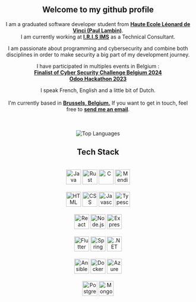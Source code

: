 <div align="center">
    <h2> Welcome to my github profile 
<br />
    </h2>

I am a graduated software developer student from **[Haute Ecole Léonard de Vinci (Paul Lambin)](https://www.vinci.be/fr/formations/informatique-developpement-applications)**.
<br />
I am currently working at **[I.R.I.S IMS](https://www.linkedin.com/company/iris-ims/posts/?feedView=all)** as a Technical Consultant.
<br />

I am passionate about programming and cybersecurity and combine both disciplines in order to make security a big part of my development journey.
<br />

I have participated in multiples events in Belgium :
<br /> **[Finalist of Cyber Security Challenge Belgium 2024](https://www.cybersecuritychallenge.be/)**
<br /> **[Odoo Hackathon 2023](https://www.odoo.com/fr_FR/event/hackathon-3-edition-4444/register)**

I speak French, English and a little bit of Dutch.
<br />
<br />
I'm currently based in **[Brussels, Belgium.](https://www.google.com/maps/place/Brussels/@50.8552114,4.3053777,12z/data=!3m1!4b1!4m5!3m4!1s0x47c3a4ed73c76867:0xc18b3a66787302a7!8m2!3d50.8476407!4d4.3571734)**
If you want to get in touch, feel free to <a href="mailto:antoine.putmans@student.vinci.be"><b>send me an email</b></a>.


<br />
<br />
<img src="https://github-readme-stats.vercel.app/api/top-langs/?username=antoinePutmans&layout=compact&theme=dark&bg_color=0A0A0A" alt="Top Languages"/>
<br />
</div>

<div align="center">

## Tech Stack
<br />
<a margin="10" href="https://www.java.com/fr/" target="_blank"><img margin="10px" height="40" src="https://cdn-icons-png.flaticon.com/512/5968/5968282.png" alt="Java"></a>
<a margin="10" href="https://www.rust-lang.org/" target="_blank"><img margin="10px" height="40" src="https://rustacean.net/assets/rustacean-flat-happy.png" alt="Rust"></a>
<a margin="10" href="https://www.cprogramming.com/" target="_blank"><img margin="10px" height="40" src="https://cdn.icon-icons.com/icons2/2415/PNG/512/c_original_logo_icon_146611.png" alt="C"></a>
<a margin="10" href="https://www.java.com/fr/" target="_blank"><img margin="10px" height="40" src="https://d7umqicpi7263.cloudfront.net/img/product/ec81e4a1-5277-4d8e-9cdb-1d9b8b205af3.png" alt="Mendix"></a>
<br />
<br />
<a margin="10" href="https://developer.mozilla.org/en-US/docs/Web/HTML" target="_blank"><img margin="10px" height="40" src="https://cdn-icons-png.flaticon.com/512/1051/1051277.png" alt="HTML"></a>
<a margin="10" href="https://developer.mozilla.org/en-US/docs/Web/CSS" target="_blank"><img margin="10px" height="40" src="https://cdn-icons-png.flaticon.com/512/732/732190.png" alt="CSS"></a>
<a margin="10" href="https://developer.mozilla.org/en-US/docs/Web/JavaScript" target="_blank"><img margin="10px" height="40" src="https://cdn-icons-png.flaticon.com/512/5968/5968292.png" alt="Javascript"></a>
<a margin="10" href="https://www.typescriptlang.org/docs/" target="_blank"><img margin="10px" height="40" src="https://cdn.icon-icons.com/icons2/2415/PNG/512/typescript_original_logo_icon_146317.png" alt="Typescript"></a>
<br />
<br />
<a margin="10" href="https://fr.legacy.reactjs.org/" target="_blank"><img margin="10px" height="40" src="https://upload.wikimedia.org/wikipedia/commons/thumb/a/a7/React-icon.svg/1200px-React-icon.svg.png" alt="React"></a>
<a margin="10" href="https://nodejs.org/en/" target="_blank"><img margin="10px" height="40" src="https://img.icons8.com/color/512/nodejs.png" alt="Node.js"></a>
<a margin="10" href="https://expressjs.com/" target="_blank"><img margin="10px" height="40" src="https://assets.website-files.com/61ca3f775a79ec5f87fcf937/6202fcdee5ee8636a145a41b_1234-p-500.png" alt="Express.js"></a>
<br />
<br />
<a margin="10" href="https://flutter.dev/" target="_blank"><img margin="10px" height="40" src="https://storage.googleapis.com/cms-storage-bucket/0dbfcc7a59cd1cf16282.png" alt="Flutter"></a>
<a margin="10" href="https://spring.io/" target="_blank"><img margin="10px" height="40" src="https://images.contentstack.io/v3/assets/blt39790b633ee0d5a7/blt4f779d1b4fd496c5/647a2f42d88bb100a5216601/spring.webp" alt="Spring"></a>
<a margin="10" href="https://learn.microsoft.com/fr-fr/dotnet/" target="_blank"><img margin="10px" height="40" src="https://upload.wikimedia.org/wikipedia/commons/thumb/e/ee/.NET_Core_Logo.svg/2048px-.NET_Core_Logo.svg.png" alt=".NET"></a>
<br />
<br />
<a margin="10" href="https://www.ansible.com/" target="_blank"><img margin="10px" height="40" src="https://upload.wikimedia.org/wikipedia/commons/thumb/2/24/Ansible_logo.svg/640px-Ansible_logo.svg.png" alt="Ansible"></a>
<a margin="10" href="https://www.docker.com/" target="_blank"><img margin="10px" height="40" src="https://user.oc-static.com/upload/2021/11/10/1636542639252_Moby-logo.png" alt="Docker"></a>
<a margin="10" href="https://www.docker.com/" target="_blank"><img margin="10px" height="40" src="https://upload.wikimedia.org/wikipedia/fr/b/b6/Microsoft-Azure.png" alt="Azure"></a>
<br />
<br />
<a margin="10" href="https://www.postgresql.org/" target="_blank"><img margin="10px" height="40" src="https://upload.wikimedia.org/wikipedia/commons/thumb/2/29/Postgresql_elephant.svg/1200px-Postgresql_elephant.svg.png" alt="PostgreSQL"></a>
<a margin="10" href="https://www.mongodb.com/fr-fr" target="_blank"><img margin="10px" height="40" src="https://www.svgrepo.com/show/331488/mongodb.svg" alt="MongoDB"></a>
</div>
<br />
<div align="center">
</div>
